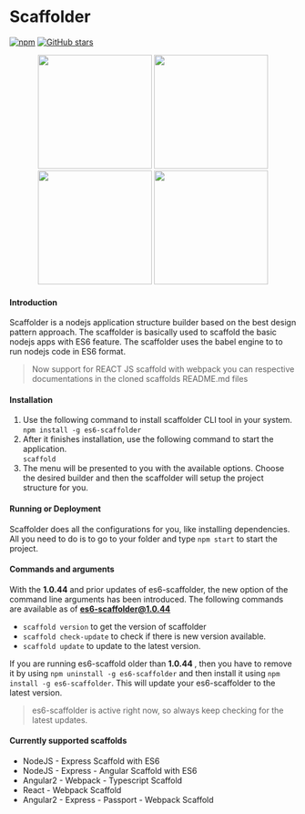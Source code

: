 # Scaffolder
[![npm](https://img.shields.io/npm/dt/es6-scaffolder.svg)](https://www.npmjs.com/package/es6-scaffolder) [![GitHub stars](https://img.shields.io/github/stars/sharma02gaurav/es6-scaffolder.svg?style=social&label=Star)](https://github.com/sharma02gaurav/es6-scaffolder)
<p align="center">
  <img src="https://image.slidesharecdn.com/4-es6metbabel-150513100342-lva1-app6891/95/es6-with-babeljs-1-638.jpg?cb=1431511634" width="200"/>
  <img src="https://upload.wikimedia.org/wikipedia/commons/thumb/d/d9/Node.js_logo.svg/1200px-Node.js_logo.svg.png" width="200"/>
  <img src="https://fococriativo.com.br/wp-content/uploads/2015/08/angular-js-firebase.png" width="200"/>
  <img src="https://blog.zingchart.com/content/images/2016/06/react-1.png" width="200"/>
</p>

#### Introduction
Scaffolder is a nodejs application structure builder based on the best design pattern approach. The scaffolder is basically used to scaffold the basic nodejs apps with ES6 feature. The scaffolder uses the babel engine to to run nodejs code in ES6 format.


> Now support for REACT JS scaffold with webpack
you can respective documentations in the cloned scaffolds README.md files

#### Installation
1. Use the following command to install scaffolder CLI tool in your system.<br/>
`npm install -g es6-scaffolder`
2. After it finishes installation, use the following command to start the application.<br/>
    `scaffold`
3. The menu will be presented to you with the available options. Choose the desired builder and then the scaffolder will setup the project structure for you.

#### Running or Deployment
Scaffolder does all the configurations for you, like installing dependencies. All you need to do is to go to your folder and type
`npm start`
to start the project.

#### Commands and arguments
With the <b>1.0.44</b> and prior updates of es6-scaffolder, the new option of the command line arguments has been introduced. The following commands are available as of <b>es6-scaffolder@1.0.44</b>
* `scaffold version` to get the version of scaffolder
* `scaffold check-update` to check if there is new version available.
* `scaffold update` to update to the latest version.

>  
If you are running es6-scaffold older than <b>1.0.44 </b>, then you have to remove it by using `npm uninstall -g es6-scaffolder` and then install it using `npm install -g es6-scaffolder`. This will update your es6-scaffolder to the latest version.

> es6-scaffolder is active right now, so always keep checking for the latest updates.

#### Currently supported scaffolds
* NodeJS - Express Scaffold with ES6
* NodeJS - Express - Angular Scaffold with ES6
* Angular2 - Webpack - Typescript Scaffold
* React - Webpack Scaffold
* Angular2 - Express - Passport - Webpack Scaffold
